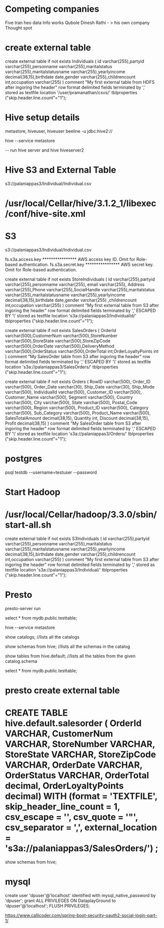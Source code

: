 # Competing companies
Five tran
heo data
Info works
Qubole
Dinesh Rathi - > his own company
Thought spot


# create external table
create external table if not exists Individuals (
id varchar(255),partyid varchar(255),personname varchar(255),maritalstatus varchar(255),maritalstatusname varchar(255),yearlyincome decimal(38,15),birthdate date,gender varchar(255),childrencount int,occupation varchar(255)
)
comment "My first external table from HDFS after ingoring the header"
row format delimited fields terminated by ','
stored as textfile
location '/user/pramanathan/csvs/'
tblproperties ("skip.header.line.count"="1");


# Hive setup details
metastore, hiveuser, hiveuser
beeline -u jdbc:hive2://

hive --service metastore

-- run hive server and hive
hiveserver2


# Hive S3 and External Table
s3://palaniappas3/Individual/Individual.csv

/usr/local/Cellar/hive/3.1.2_1/libexec/conf/hive-site.xml
=======
# S3
s3://palaniappas3/Individual/Individual.csv


<property>
  <name>fs.s3a.access.key</name>
  <value>****************</value>
  <description>AWS access key ID. Omit for Role-based authentication.</description>
</property>
<property>
  <name>fs.s3a.secret.key</name>
  <value>****************</value>
  <description>AWS secret key. Omit for Role-based authentication.</description>
</property>



create external table if not exists StoreIndividuals (
id varchar(255),partyid varchar(255),personname varchar(255), email varchar(255),
Address varchar(255),Phone varchar(255),SocialHandle varchar(255),maritalstatus varchar(255),maritalstatusname varchar(255),yearlyincome decimal(38,15),birthdate date,gender varchar(255)
,childrencount int,occupation varchar(255)
)
comment "My first external table from S3 after ingoring the header"
row format delimited fields terminated by ','
ESCAPED BY '\\'
stored as textfile
location 's3a://palaniappas3/IndividualId/'
tblproperties ("skip.header.line.count"="1");


create external table if not exists SalesOrders (
OrderId varchar(500),CustomerNum varchar(500),StoreNumber varchar(500),StoreState varchar(500),StoreZipCode varchar(500),OrderDate varchar(500),DeliveryMethod varchar(500),OrderStatus varchar(500),OrderTotal int,OrderLoyaltyPoints int )
comment "My SalesOrder table from  S3 after ingoring the header"
row format delimited fields terminated by ','
ESCAPED BY '\\'
stored as textfile
location 's3a://palaniappas3/SalesOrders/'
tblproperties ("skip.header.line.count"="1");


create external table if not exists Orders (
RowID varchar(500), Order_ID varchar(500), Order_Date varchar(30), Ship_Date varchar(30), Ship_Mode varchar(500), IndividualId varchar(500), Customer_ID varchar(500), Customer_Name varchar(500), Segment varchar(500), Country varchar(500), City varchar(500), State varchar(500), Postal_Code varchar(500), Region varchar(500), Product_ID varchar(500), Category varchar(500), Sub_Category varchar(500), Product_Name varchar(500), SalesTotalAmount decimal(38,15), Quantity int, Discount decimal(38,15), Profit decimal(38,15)
)
comment "My SalesOrder table from  S3 after ingoring the header"
row format delimited fields terminated by ','
ESCAPED BY '\\'
stored as textfile
location 's3a://palaniappas3/Orders/'
tblproperties ("skip.header.line.count"="1");


# postgres
psql testdb --username=testuser --password

# Start Hadoop

/usr/local/Cellar/hadoop/3.3.0/sbin/start-all.sh
=======
create external table if not exists S3Individuals (
id varchar(255),partyid varchar(255),personname varchar(255),maritalstatus varchar(255),maritalstatusname varchar(255),yearlyincome decimal(38,15),birthdate date,gender varchar(255),childrencount int,occupation varchar(255)
)
comment "My first external table from S3 after ingoring the header"
row format delimited fields terminated by ','
stored as textfile
location 's3a://palaniappas3/Individual/'
tblproperties ("skip.header.line.count"="1");




# Presto

presto-server run

select * from mydb.public.testtable;

hive --service metastore





show catalogs; //lists all the catalogs

show schemas from hive; //lists all the schemas in the catalog

show tables from hive.default; //lists all the tables from the given catalog.schema


select * from mydb.public.testtable;

# presto create external table

CREATE TABLE hive.default.salesorder (
    OrderId VARCHAR,
    CustomerNum VARCHAR,
    StoreNumber VARCHAR,
    StoreState VARCHAR,
    StoreZipCode VARCHAR,
    OrderDate VARCHAR,
    OrderStatus VARCHAR,
    OrderTotal decimal,
    OrderLoyaltyPoints decimal)
WITH (format = 'TEXTFILE',
    skip_header_line_count = 1,
    csv_escape = '\',
    csv_quote = '"',  
    csv_separator = ',',
    external_location = 's3a://palaniappas3/SalesOrders/')
;
=======
show schemas from hive;


# mysql
create user 'dpuser'@'localhost' identified with mysql_native_password by 'dpuser';
grant ALL PRIVILEGES  ON DataplayGround  to 'dpuser'@'localhost';
FLUSH PRIVILEGES;


https://www.callicoder.com/spring-boot-security-oauth2-social-login-part-1/